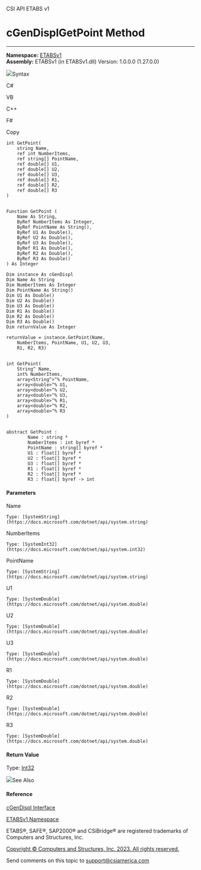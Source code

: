 ﻿

CSI API ETABS v1

# cGenDisplGetPoint Method  
  
---  
  
**Namespace:** [ETABSv1](2780f1b8-2033-5289-2298-1cdb2a7508d9.htm)  
**Assembly:** ETABSv1 (in ETABSv1.dll) Version: 1.0.0.0 (1.27.0.0)

![](../icons/SectionExpanded.png)Syntax

C#

VB

C++

F#

Copy

    
    
    int GetPoint(
    	string Name,
    	ref int NumberItems,
    	ref string[] PointName,
    	ref double[] U1,
    	ref double[] U2,
    	ref double[] U3,
    	ref double[] R1,
    	ref double[] R2,
    	ref double[] R3
    )
    
    
    Function GetPoint ( 
    	Name As String,
    	ByRef NumberItems As Integer,
    	ByRef PointName As String(),
    	ByRef U1 As Double(),
    	ByRef U2 As Double(),
    	ByRef U3 As Double(),
    	ByRef R1 As Double(),
    	ByRef R2 As Double(),
    	ByRef R3 As Double()
    ) As Integer
    
    Dim instance As cGenDispl
    Dim Name As String
    Dim NumberItems As Integer
    Dim PointName As String()
    Dim U1 As Double()
    Dim U2 As Double()
    Dim U3 As Double()
    Dim R1 As Double()
    Dim R2 As Double()
    Dim R3 As Double()
    Dim returnValue As Integer
    
    returnValue = instance.GetPoint(Name, 
    	NumberItems, PointName, U1, U2, U3, 
    	R1, R2, R3)
    
    
    int GetPoint(
    	String^ Name, 
    	int% NumberItems, 
    	array<String^>^% PointName, 
    	array<double>^% U1, 
    	array<double>^% U2, 
    	array<double>^% U3, 
    	array<double>^% R1, 
    	array<double>^% R2, 
    	array<double>^% R3
    )
    
    
    abstract GetPoint : 
            Name : string * 
            NumberItems : int byref * 
            PointName : string[] byref * 
            U1 : float[] byref * 
            U2 : float[] byref * 
            U3 : float[] byref * 
            R1 : float[] byref * 
            R2 : float[] byref * 
            R3 : float[] byref -> int 
    

#### Parameters

Name

    Type: [SystemString](https://docs.microsoft.com/dotnet/api/system.string)  

NumberItems

    Type: [SystemInt32](https://docs.microsoft.com/dotnet/api/system.int32)  

PointName

    Type: [SystemString](https://docs.microsoft.com/dotnet/api/system.string)  

U1

    Type: [SystemDouble](https://docs.microsoft.com/dotnet/api/system.double)  

U2

    Type: [SystemDouble](https://docs.microsoft.com/dotnet/api/system.double)  

U3

    Type: [SystemDouble](https://docs.microsoft.com/dotnet/api/system.double)  

R1

    Type: [SystemDouble](https://docs.microsoft.com/dotnet/api/system.double)  

R2

    Type: [SystemDouble](https://docs.microsoft.com/dotnet/api/system.double)  

R3

    Type: [SystemDouble](https://docs.microsoft.com/dotnet/api/system.double)  

#### Return Value

Type: [Int32](https://docs.microsoft.com/dotnet/api/system.int32)

![](../icons/SectionExpanded.png)See Also

#### Reference

[cGenDispl Interface](541befdd-2dbf-513b-3089-7c9eb64aae57.htm)

[ETABSv1 Namespace](2780f1b8-2033-5289-2298-1cdb2a7508d9.htm)

ETABS®, SAFE®, SAP2000® and CSiBridge® are registered trademarks of Computers
and Structures, Inc.  

[Copyright © Computers and Structures, Inc. 2023. All rights
reserved.](http://www.csiamerica.com)

Send comments on this topic to
[support@csiamerica.com](mailto:support%40csiamerica.com?Subject=CSI%20API%20ETABS%20v1)

